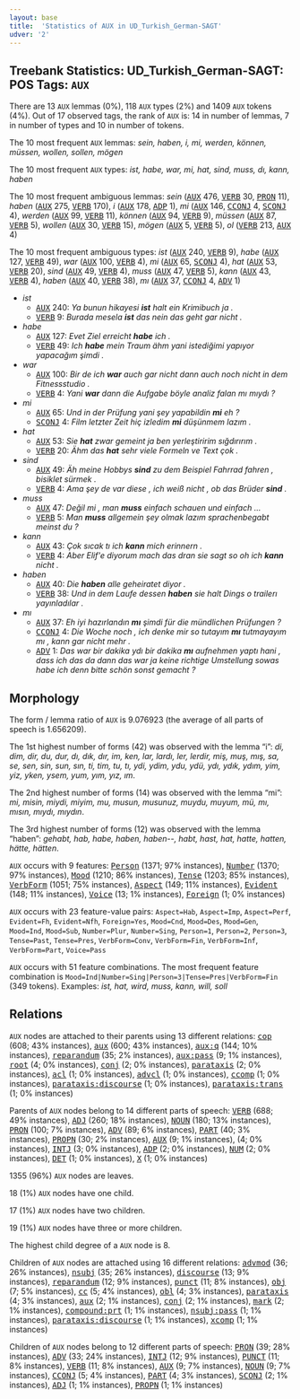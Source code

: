 ```yaml
---
layout: base
title:  'Statistics of AUX in UD_Turkish_German-SAGT'
udver: '2'
---
```


## Treebank Statistics: UD_Turkish_German-SAGT: POS Tags: `AUX`

There are 13 `AUX` lemmas (0%), 118 `AUX` types (2%) and 1409 `AUX` tokens (4%).
Out of 17 observed tags, the rank of `AUX` is: 14 in number of lemmas, 7 in number of types and 10 in number of tokens.

The 10 most frequent `AUX` lemmas: <em>sein, haben, i, mi, werden, können, müssen, wollen, sollen, mögen</em>

The 10 most frequent `AUX` types:  <em>ist, habe, war, mi, hat, sind, muss, dı, kann, haben</em>

The 10 most frequent ambiguous lemmas: <em>sein</em> (<tt><a href="qtd_sagt-pos-AUX.html">AUX</a></tt> 476, <tt><a href="qtd_sagt-pos-VERB.html">VERB</a></tt> 30, <tt><a href="qtd_sagt-pos-PRON.html">PRON</a></tt> 11), <em>haben</em> (<tt><a href="qtd_sagt-pos-AUX.html">AUX</a></tt> 275, <tt><a href="qtd_sagt-pos-VERB.html">VERB</a></tt> 170), <em>i</em> (<tt><a href="qtd_sagt-pos-AUX.html">AUX</a></tt> 178, <tt><a href="qtd_sagt-pos-ADP.html">ADP</a></tt> 1), <em>mi</em> (<tt><a href="qtd_sagt-pos-AUX.html">AUX</a></tt> 146, <tt><a href="qtd_sagt-pos-CCONJ.html">CCONJ</a></tt> 4, <tt><a href="qtd_sagt-pos-SCONJ.html">SCONJ</a></tt> 4), <em>werden</em> (<tt><a href="qtd_sagt-pos-AUX.html">AUX</a></tt> 99, <tt><a href="qtd_sagt-pos-VERB.html">VERB</a></tt> 11), <em>können</em> (<tt><a href="qtd_sagt-pos-AUX.html">AUX</a></tt> 94, <tt><a href="qtd_sagt-pos-VERB.html">VERB</a></tt> 9), <em>müssen</em> (<tt><a href="qtd_sagt-pos-AUX.html">AUX</a></tt> 87, <tt><a href="qtd_sagt-pos-VERB.html">VERB</a></tt> 5), <em>wollen</em> (<tt><a href="qtd_sagt-pos-AUX.html">AUX</a></tt> 30, <tt><a href="qtd_sagt-pos-VERB.html">VERB</a></tt> 15), <em>mögen</em> (<tt><a href="qtd_sagt-pos-AUX.html">AUX</a></tt> 5, <tt><a href="qtd_sagt-pos-VERB.html">VERB</a></tt> 5), <em>ol</em> (<tt><a href="qtd_sagt-pos-VERB.html">VERB</a></tt> 213, <tt><a href="qtd_sagt-pos-AUX.html">AUX</a></tt> 4)

The 10 most frequent ambiguous types:  <em>ist</em> (<tt><a href="qtd_sagt-pos-AUX.html">AUX</a></tt> 240, <tt><a href="qtd_sagt-pos-VERB.html">VERB</a></tt> 9), <em>habe</em> (<tt><a href="qtd_sagt-pos-AUX.html">AUX</a></tt> 127, <tt><a href="qtd_sagt-pos-VERB.html">VERB</a></tt> 49), <em>war</em> (<tt><a href="qtd_sagt-pos-AUX.html">AUX</a></tt> 100, <tt><a href="qtd_sagt-pos-VERB.html">VERB</a></tt> 4), <em>mi</em> (<tt><a href="qtd_sagt-pos-AUX.html">AUX</a></tt> 65, <tt><a href="qtd_sagt-pos-SCONJ.html">SCONJ</a></tt> 4), <em>hat</em> (<tt><a href="qtd_sagt-pos-AUX.html">AUX</a></tt> 53, <tt><a href="qtd_sagt-pos-VERB.html">VERB</a></tt> 20), <em>sind</em> (<tt><a href="qtd_sagt-pos-AUX.html">AUX</a></tt> 49, <tt><a href="qtd_sagt-pos-VERB.html">VERB</a></tt> 4), <em>muss</em> (<tt><a href="qtd_sagt-pos-AUX.html">AUX</a></tt> 47, <tt><a href="qtd_sagt-pos-VERB.html">VERB</a></tt> 5), <em>kann</em> (<tt><a href="qtd_sagt-pos-AUX.html">AUX</a></tt> 43, <tt><a href="qtd_sagt-pos-VERB.html">VERB</a></tt> 4), <em>haben</em> (<tt><a href="qtd_sagt-pos-AUX.html">AUX</a></tt> 40, <tt><a href="qtd_sagt-pos-VERB.html">VERB</a></tt> 38), <em>mı</em> (<tt><a href="qtd_sagt-pos-AUX.html">AUX</a></tt> 37, <tt><a href="qtd_sagt-pos-CCONJ.html">CCONJ</a></tt> 4, <tt><a href="qtd_sagt-pos-ADV.html">ADV</a></tt> 1)


* <em>ist</em>
  * <tt><a href="qtd_sagt-pos-AUX.html">AUX</a></tt> 240: <em>Ya bunun hikayesi <b>ist</b> halt ein Krimibuch ja .</em>
  * <tt><a href="qtd_sagt-pos-VERB.html">VERB</a></tt> 9: <em>Burada mesela <b>ist</b> das nein das geht gar nicht .</em>
* <em>habe</em>
  * <tt><a href="qtd_sagt-pos-AUX.html">AUX</a></tt> 127: <em>Evet Ziel erreicht <b>habe</b> ich .</em>
  * <tt><a href="qtd_sagt-pos-VERB.html">VERB</a></tt> 49: <em>Ich <b>habe</b> mein Traum ähm yani istediğimi yapıyor yapacağım şimdi .</em>
* <em>war</em>
  * <tt><a href="qtd_sagt-pos-AUX.html">AUX</a></tt> 100: <em>Bir de ich <b>war</b> auch gar nicht dann auch noch nicht in dem Fitnessstudio .</em>
  * <tt><a href="qtd_sagt-pos-VERB.html">VERB</a></tt> 4: <em>Yani <b>war</b> dann die Aufgabe böyle analiz falan mı mıydı ?</em>
* <em>mi</em>
  * <tt><a href="qtd_sagt-pos-AUX.html">AUX</a></tt> 65: <em>Und in der Prüfung yani şey yapabildin <b>mi</b> eh ?</em>
  * <tt><a href="qtd_sagt-pos-SCONJ.html">SCONJ</a></tt> 4: <em>Film letzter Zeit hiç izledim <b>mi</b> düşünmem lazım .</em>
* <em>hat</em>
  * <tt><a href="qtd_sagt-pos-AUX.html">AUX</a></tt> 53: <em>Sie <b>hat</b> zwar gemeint ja ben yerleştiririm sığdırırım .</em>
  * <tt><a href="qtd_sagt-pos-VERB.html">VERB</a></tt> 20: <em>Ähm das <b>hat</b> sehr viele Formeln ve Text çok .</em>
* <em>sind</em>
  * <tt><a href="qtd_sagt-pos-AUX.html">AUX</a></tt> 49: <em>Äh meine Hobbys <b>sind</b> zu dem Beispiel Fahrrad fahren , bisiklet sürmek .</em>
  * <tt><a href="qtd_sagt-pos-VERB.html">VERB</a></tt> 4: <em>Ama şey de var diese , ich weiß nicht , ob das Brüder <b>sind</b> .</em>
* <em>muss</em>
  * <tt><a href="qtd_sagt-pos-AUX.html">AUX</a></tt> 47: <em>Değil mi , man <b>muss</b> einfach schauen und einfach ...</em>
  * <tt><a href="qtd_sagt-pos-VERB.html">VERB</a></tt> 5: <em>Man <b>muss</b> allgemein şey olmak lazım sprachenbegabt meinst du ?</em>
* <em>kann</em>
  * <tt><a href="qtd_sagt-pos-AUX.html">AUX</a></tt> 43: <em>Çok sıcak tı ich <b>kann</b> mich erinnern .</em>
  * <tt><a href="qtd_sagt-pos-VERB.html">VERB</a></tt> 4: <em>Aber Elif'e diyorum mach das dran sie sagt so oh ich <b>kann</b> nicht .</em>
* <em>haben</em>
  * <tt><a href="qtd_sagt-pos-AUX.html">AUX</a></tt> 40: <em>Die <b>haben</b> alle geheiratet diyor .</em>
  * <tt><a href="qtd_sagt-pos-VERB.html">VERB</a></tt> 38: <em>Und in dem Laufe dessen <b>haben</b> sie halt Dings o trailerı yayınladılar .</em>
* <em>mı</em>
  * <tt><a href="qtd_sagt-pos-AUX.html">AUX</a></tt> 37: <em>Eh iyi hazırlandın <b>mı</b> şimdi für die mündlichen Prüfungen ?</em>
  * <tt><a href="qtd_sagt-pos-CCONJ.html">CCONJ</a></tt> 4: <em>Die Woche noch , ich denke mir so tutayım <b>mı</b> tutmayayım mı , kann gar nicht mehr .</em>
  * <tt><a href="qtd_sagt-pos-ADV.html">ADV</a></tt> 1: <em>Das war bir dakika ydı bir dakika <b>mı</b> aufnehmen yaptı hani , dass ich das da dann das war ja keine richtige Umstellung sowas habe ich denn bitte schön sonst gemacht ?</em>

## Morphology

The form / lemma ratio of `AUX` is 9.076923 (the average of all parts of speech is 1.656209).

The 1st highest number of forms (42) was observed with the lemma “i”: <em>di, dim, dir, du, dur, dı, dık, dır, im, ken, lar, lardı, ler, lerdir, miş, muş, mış, sa, se, sen, sin, sun, sın, ti, tim, tu, tı, ydi, ydim, ydu, ydü, ydı, ydık, ydım, yim, yiz, yken, ysem, yum, yım, yız, ım</em>.

The 2nd highest number of forms (14) was observed with the lemma “mi”: <em>mi, misin, miydi, miyim, mu, musun, musunuz, muydu, muyum, mü, mı, mısın, mıydı, mıydın</em>.

The 3rd highest number of forms (12) was observed with the lemma “haben”: <em>gehabt, hab, habe, haben, haben--, habt, hast, hat, hatte, hatten, hätte, hätten</em>.

`AUX` occurs with 9 features: <tt><a href="qtd_sagt-feat-Person.html">Person</a></tt> (1371; 97% instances), <tt><a href="qtd_sagt-feat-Number.html">Number</a></tt> (1370; 97% instances), <tt><a href="qtd_sagt-feat-Mood.html">Mood</a></tt> (1210; 86% instances), <tt><a href="qtd_sagt-feat-Tense.html">Tense</a></tt> (1203; 85% instances), <tt><a href="qtd_sagt-feat-VerbForm.html">VerbForm</a></tt> (1051; 75% instances), <tt><a href="qtd_sagt-feat-Aspect.html">Aspect</a></tt> (149; 11% instances), <tt><a href="qtd_sagt-feat-Evident.html">Evident</a></tt> (148; 11% instances), <tt><a href="qtd_sagt-feat-Voice.html">Voice</a></tt> (13; 1% instances), <tt><a href="qtd_sagt-feat-Foreign.html">Foreign</a></tt> (1; 0% instances)

`AUX` occurs with 23 feature-value pairs: `Aspect=Hab`, `Aspect=Imp`, `Aspect=Perf`, `Evident=Fh`, `Evident=Nfh`, `Foreign=Yes`, `Mood=Cnd`, `Mood=Des`, `Mood=Gen`, `Mood=Ind`, `Mood=Sub`, `Number=Plur`, `Number=Sing`, `Person=1`, `Person=2`, `Person=3`, `Tense=Past`, `Tense=Pres`, `VerbForm=Conv`, `VerbForm=Fin`, `VerbForm=Inf`, `VerbForm=Part`, `Voice=Pass`

`AUX` occurs with 51 feature combinations.
The most frequent feature combination is `Mood=Ind|Number=Sing|Person=3|Tense=Pres|VerbForm=Fin` (349 tokens).
Examples: <em>ist, hat, wird, muss, kann, will, soll</em>


## Relations

`AUX` nodes are attached to their parents using 13 different relations: <tt><a href="qtd_sagt-dep-cop.html">cop</a></tt> (608; 43% instances), <tt><a href="qtd_sagt-dep-aux.html">aux</a></tt> (600; 43% instances), <tt><a href="qtd_sagt-dep-aux-q.html">aux:q</a></tt> (144; 10% instances), <tt><a href="qtd_sagt-dep-reparandum.html">reparandum</a></tt> (35; 2% instances), <tt><a href="qtd_sagt-dep-aux-pass.html">aux:pass</a></tt> (9; 1% instances), <tt><a href="qtd_sagt-dep-root.html">root</a></tt> (4; 0% instances), <tt><a href="qtd_sagt-dep-conj.html">conj</a></tt> (2; 0% instances), <tt><a href="qtd_sagt-dep-parataxis.html">parataxis</a></tt> (2; 0% instances), <tt><a href="qtd_sagt-dep-acl.html">acl</a></tt> (1; 0% instances), <tt><a href="qtd_sagt-dep-advcl.html">advcl</a></tt> (1; 0% instances), <tt><a href="qtd_sagt-dep-ccomp.html">ccomp</a></tt> (1; 0% instances), <tt><a href="qtd_sagt-dep-parataxis-discourse.html">parataxis:discourse</a></tt> (1; 0% instances), <tt><a href="qtd_sagt-dep-parataxis-trans.html">parataxis:trans</a></tt> (1; 0% instances)

Parents of `AUX` nodes belong to 14 different parts of speech: <tt><a href="qtd_sagt-pos-VERB.html">VERB</a></tt> (688; 49% instances), <tt><a href="qtd_sagt-pos-ADJ.html">ADJ</a></tt> (260; 18% instances), <tt><a href="qtd_sagt-pos-NOUN.html">NOUN</a></tt> (180; 13% instances), <tt><a href="qtd_sagt-pos-PRON.html">PRON</a></tt> (100; 7% instances), <tt><a href="qtd_sagt-pos-ADV.html">ADV</a></tt> (89; 6% instances), <tt><a href="qtd_sagt-pos-PART.html">PART</a></tt> (40; 3% instances), <tt><a href="qtd_sagt-pos-PROPN.html">PROPN</a></tt> (30; 2% instances), <tt><a href="qtd_sagt-pos-AUX.html">AUX</a></tt> (9; 1% instances),  (4; 0% instances), <tt><a href="qtd_sagt-pos-INTJ.html">INTJ</a></tt> (3; 0% instances), <tt><a href="qtd_sagt-pos-ADP.html">ADP</a></tt> (2; 0% instances), <tt><a href="qtd_sagt-pos-NUM.html">NUM</a></tt> (2; 0% instances), <tt><a href="qtd_sagt-pos-DET.html">DET</a></tt> (1; 0% instances), <tt><a href="qtd_sagt-pos-X.html">X</a></tt> (1; 0% instances)

1355 (96%) `AUX` nodes are leaves.

18 (1%) `AUX` nodes have one child.

17 (1%) `AUX` nodes have two children.

19 (1%) `AUX` nodes have three or more children.

The highest child degree of a `AUX` node is 8.

Children of `AUX` nodes are attached using 16 different relations: <tt><a href="qtd_sagt-dep-advmod.html">advmod</a></tt> (36; 26% instances), <tt><a href="qtd_sagt-dep-nsubj.html">nsubj</a></tt> (35; 26% instances), <tt><a href="qtd_sagt-dep-discourse.html">discourse</a></tt> (13; 9% instances), <tt><a href="qtd_sagt-dep-reparandum.html">reparandum</a></tt> (12; 9% instances), <tt><a href="qtd_sagt-dep-punct.html">punct</a></tt> (11; 8% instances), <tt><a href="qtd_sagt-dep-obj.html">obj</a></tt> (7; 5% instances), <tt><a href="qtd_sagt-dep-cc.html">cc</a></tt> (5; 4% instances), <tt><a href="qtd_sagt-dep-obl.html">obl</a></tt> (4; 3% instances), <tt><a href="qtd_sagt-dep-parataxis.html">parataxis</a></tt> (4; 3% instances), <tt><a href="qtd_sagt-dep-aux.html">aux</a></tt> (2; 1% instances), <tt><a href="qtd_sagt-dep-conj.html">conj</a></tt> (2; 1% instances), <tt><a href="qtd_sagt-dep-mark.html">mark</a></tt> (2; 1% instances), <tt><a href="qtd_sagt-dep-compound-prt.html">compound:prt</a></tt> (1; 1% instances), <tt><a href="qtd_sagt-dep-nsubj-pass.html">nsubj:pass</a></tt> (1; 1% instances), <tt><a href="qtd_sagt-dep-parataxis-discourse.html">parataxis:discourse</a></tt> (1; 1% instances), <tt><a href="qtd_sagt-dep-xcomp.html">xcomp</a></tt> (1; 1% instances)

Children of `AUX` nodes belong to 12 different parts of speech: <tt><a href="qtd_sagt-pos-PRON.html">PRON</a></tt> (39; 28% instances), <tt><a href="qtd_sagt-pos-ADV.html">ADV</a></tt> (33; 24% instances), <tt><a href="qtd_sagt-pos-INTJ.html">INTJ</a></tt> (12; 9% instances), <tt><a href="qtd_sagt-pos-PUNCT.html">PUNCT</a></tt> (11; 8% instances), <tt><a href="qtd_sagt-pos-VERB.html">VERB</a></tt> (11; 8% instances), <tt><a href="qtd_sagt-pos-AUX.html">AUX</a></tt> (9; 7% instances), <tt><a href="qtd_sagt-pos-NOUN.html">NOUN</a></tt> (9; 7% instances), <tt><a href="qtd_sagt-pos-CCONJ.html">CCONJ</a></tt> (5; 4% instances), <tt><a href="qtd_sagt-pos-PART.html">PART</a></tt> (4; 3% instances), <tt><a href="qtd_sagt-pos-SCONJ.html">SCONJ</a></tt> (2; 1% instances), <tt><a href="qtd_sagt-pos-ADJ.html">ADJ</a></tt> (1; 1% instances), <tt><a href="qtd_sagt-pos-PROPN.html">PROPN</a></tt> (1; 1% instances)

